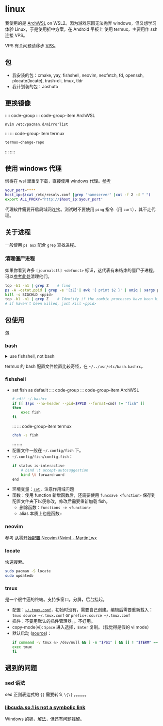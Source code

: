 # linux
我使用的是 [ArchWSL](https://github.com/yuk7/ArchWSL) on WSL2。因为游戏原因无法抛弃 windows，但又想学习体验 Linux，于是使用折中方案。在 Android 平板上 使用 termux，主要用作 ssh 连接 VPS。

VPS 有关问题请移步 [VPS](../articles/vps.md)。
## 包
* 我安装的包：cmake, yay, fishshell, neovim, neofetch, fd, openssh, plocate(locate), trash-cli, tmux, tldr
* 我计划装的包：Joshuto
## 更换镜像
:::: code-group
::: code-group-item ArchWSL
```bash
nvim /etc/pacman.d/mirrorlist
```
:::
::: code-group-item termux
```bash
termux-change-repo
```
:::
::::
## 使用 windows 代理
懒得在 wsl 里重复下载，直接使用 windows 代理。[参考](https://zhuanlan.zhihu.com/p/153124468)
```sh
your_port=****
host_ip=$(cat /etc/resolv.conf |grep "nameserver" |cut -f 2 -d " ")
export ALL_PROXY="http://$host_ip:$your_port"
```

代理软件需要开启局域网连接。测试时不要使用 `ping` 指令（用 `curl`），其不走代理。
## 关于进程
一般使用 `ps aux` 配合 `grep` 查找进程。
### 清理僵尸进程
如果你看到许多 `[journalctl] <defunct>` 标识，这代表有未结束的僵尸子进程。可以[参考此处](https://www.linkedin.com/pulse/how-identify-kill-zombiedefunct-processes-linux-without-george-gabra)清理他们。
```sh
top -b1 -n1 | grep Z    # find
ps -A -ostat,ppid | grep -e '[zZ]'| awk '{ print $2 }' | uniq | xargs ps -p # Find the parent of zombie processes, remenber ppid
kill -s SIGCHLD <ppid>
top -b1 -n1 | grep Z    # Identify if the zombie processes have been killed
# if haven't been killed, just kill <ppid>
```
## 包使用
[包](#包)
### bash
<details><summary>use fishshell, not bash</summary>

* ~/.bashrc（仅含手动编辑）:
    ```bash
    alias ll='ls -alF'
    export DWM=/home/lxl/myfile/dwm
    ```
</details>

termux 的 bash 配置文件位置比较奇怪，在 `~/../usr/etc/bash.bashrc`。
### fishshell
* set fish as default
    :::: code-group
    ::: code-group-item ArchWSL
    ```bash
    # edit ~/.bashrc
    if [[ $(ps --no-header --pid=$PPID --format=cmd) != "fish" ]]
    then
        exec fish
    fi
    ```
    :::
    ::: code-group-item termux
    ```bash
    chsh -s fish
    ```
    :::
    ::::
* 配置文件一般在 `~/.config/fish` 下。
* `~/.config/fish/config.fish`：
    ```bash
    if status is-interactive
        # bind \t accept-autosuggestion
        bind \t forward-word
    end
    ```
* 环境变量：[`set`](https://fishshell.com/docs/2.6/commands.html#set)，注意作用域问题
* 函数：使用 function 新增函数后，还需要使用 `funcsave <function>` 保存到配置文件夹下以便修改，修改后需要重新加载 fish。
    * 删除函数：`functions -e <function>`
    * alias 本质上也是函数+
### neovim
参考 [从零开始配置 Neovim (Nvim) - MartinLwx](https://martinlwx.github.io/zh-cn/config-neovim-from-scratch/)
### locate
快速搜索。
```bash
sudo pacman -S locate
sudo updatedb
```
### tmux
是一个很牛逼的终端。支持多窗口，分屏，后台挂起。
* 配置：[`~/.tmux.conf`](https://github.com/lxl66566/config/blob/archwsl/.tmux.conf)，初始时没有，需要自己创建。编辑后需要重新载入：`tmux source ~/.tmux.conf` or `prefix`+`:source ~/.tmux.conf`
* 插件：不要用默认的插件管理器。。不好用。
* copy-mode(vi): `Space` 进入选择，`Enter` 复制。（我觉得是假的 vi mode）
* 默认启动 ([source](http://129.226.226.195/post/28785.html))：
    ```sh
    if command -v tmux &> /dev/null && [ -n "$PS1" ] && [[ ! "$TERM" =~ screen ]] && [[ ! "$TERM" =~ tmux ]] && [ -z "$TMUX" ]; then
    exec tmux
    fi
    ```
## 遇到的问题
### sed 语法
sed 正则表达式的 `{}` 需要转义 `\{\}` 。。。。。。
### [libcuda.so.1 is not a symbolic link](https://bbs.archlinuxcn.org/viewtopic.php?id=13402)
Windows 的锅，[解法](https://github.com/microsoft/WSL/issues/5548)，但还有问题残留。